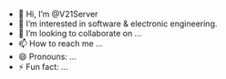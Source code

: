 - 👋 Hi, I’m @V21Server
- 👀 I’m interested in software & electronic engineering.
- 💞️ I’m looking to collaborate on ...
- 📫 How to reach me ...
- 😄 Pronouns: ...
- ⚡ Fun fact: ...

<!---
V21Server/V21Server is a ✨ special ✨ repository because its `README.md` (this file) appears on your GitHub profile.
You can click the Preview link to take a look at your changes.
--->

